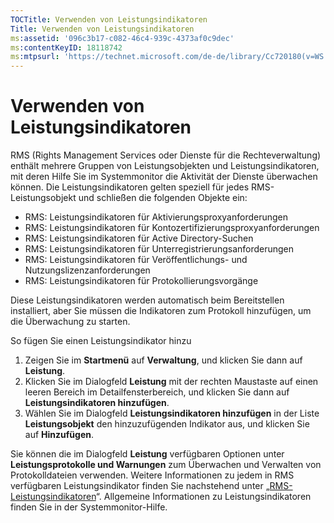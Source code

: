 ```yaml
---
TOCTitle: Verwenden von Leistungsindikatoren
Title: Verwenden von Leistungsindikatoren
ms:assetid: '096c3b17-c082-46c4-939c-4373af0c9dec'
ms:contentKeyID: 18118742
ms:mtpsurl: 'https://technet.microsoft.com/de-de/library/Cc720180(v=WS.10)'
---
```


Verwenden von Leistungsindikatoren
==================================

RMS (Rights Management Services oder Dienste für die Rechteverwaltung) enthält mehrere Gruppen von Leistungsobjekten und Leistungsindikatoren, mit deren Hilfe Sie im Systemmonitor die Aktivität der Dienste überwachen können. Die Leistungsindikatoren gelten speziell für jedes RMS-Leistungsobjekt und schließen die folgenden Objekte ein:

-   RMS: Leistungsindikatoren für Aktivierungsproxyanforderungen
-   RMS: Leistungsindikatoren für Kontozertifizierungsproxyanforderungen
-   RMS: Leistungsindikatoren für Active Directory-Suchen
-   RMS: Leistungsindikatoren für Unterregistrierungsanforderungen
-   RMS: Leistungsindikatoren für Veröffentlichungs- und Nutzungslizenzanforderungen
-   RMS: Leistungsindikatoren für Protokollierungsvorgänge

Diese Leistungsindikatoren werden automatisch beim Bereitstellen installiert, aber Sie müssen die Indikatoren zum Protokoll hinzufügen, um die Überwachung zu starten.

So fügen Sie einen Leistungsindikator hinzu

1.  Zeigen Sie im **Startmenü** auf **Verwaltung**, und klicken Sie dann auf **Leistung**.
2.  Klicken Sie im Dialogfeld **Leistung** mit der rechten Maustaste auf einen leeren Bereich im Detailfensterbereich, und klicken Sie dann auf **Leistungsindikatoren hinzufügen**.
3.  Wählen Sie im Dialogfeld **Leistungsindikatoren hinzufügen** in der Liste **Leistungsobjekt** den hinzuzufügenden Indikator aus, und klicken Sie auf **Hinzufügen**.

Sie können die im Dialogfeld **Leistung** verfügbaren Optionen unter **Leistungsprotokolle und Warnungen** zum Überwachen und Verwalten von Protokolldateien verwenden. Weitere Informationen zu jedem in RMS verfügbaren Leistungsindikator finden Sie nachstehend unter „[RMS-Leistungsindikatoren](https://technet.microsoft.com/a2f4e30d-3c6f-4e74-bd11-8f2103f88b0c)“. Allgemeine Informationen zu Leistungsindikatoren finden Sie in der Systemmonitor-Hilfe.